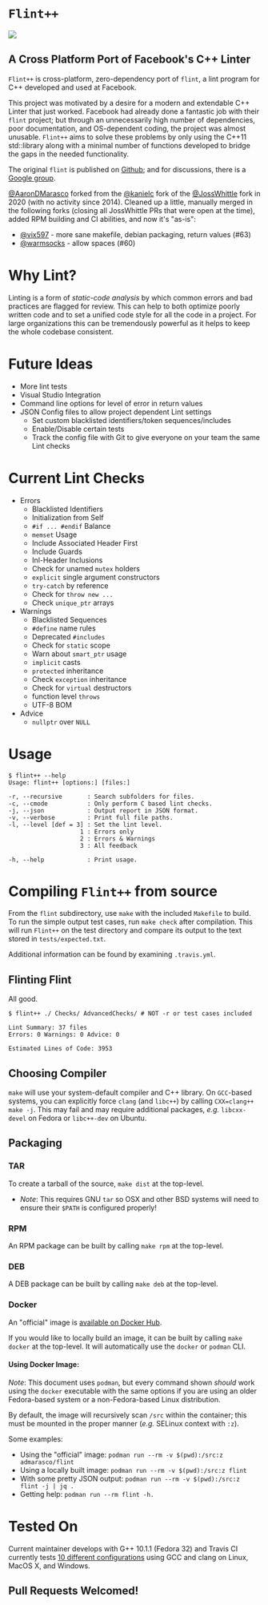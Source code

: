 # `Flint++`
![](https://img.shields.io/travis/com/aarondmarasco/FlintPlusPlus)

## A Cross Platform Port of Facebook's C++ Linter

`Flint++` is cross-platform, zero-dependency port of `flint`, a lint program for C++ developed and used at Facebook.

This project was motivated by a desire for a modern and extendable C++ Linter that just worked. Facebook had already done a fantastic job with their `flint` project; but through an unnecessarily high number of dependencies, poor documentation, and OS-dependent coding, the project was almost unusable. `Flint++` aims to solve these problems by only using the C++11 std::library along with a minimal number of functions developed to bridge the gaps in the needed functionality.

The original `flint` is published on [Github](https://github.com/facebook/flint); and for discussions, there is a [Google group](https://groups.google.com/d/forum/facebook-flint).

[@AaronDMarasco]( https://github.com/AaronDMarasco/FlintPlusPlus ) forked from the [@kanielc]( https://github.com/kanielc/FlintPlusPlus ) fork of the [@JossWhittle]( https://github.com/JossWhittle/FlintPlusPlus ) fork in 2020 (with no activity since 2014). Cleaned up a little, manually merged in the following forks (closing all JossWhittle PRs that were open at the time), added RPM building and CI abilities, and now it's "as-is":

* [@vix597]( https://github.com/vix597/FlintPlusPlus ) - more sane makefile, debian packaging, return values (#63)
* [@warmsocks]( https://github.com/warmsocks/FlintPlusPlus ) - allow spaces (#60)

# Why Lint?
Linting is a form of *static-code analysis* by which common errors and bad practices are flagged for review. This can help to both optimize poorly written code and to set a unified code style for all the code in a project. For large organizations this can be tremendously powerful as it helps to keep the whole codebase consistent.

# Future Ideas
* More lint tests
* Visual Studio Integration
* Command line options for level of error in return values
* JSON Config files to allow project dependent Lint settings
	* Set custom blacklisted identifiers/token sequences/includes
	* Enable/Disable certain tests
	* Track the config file with Git to give everyone on your team the same Lint checks

# Current Lint Checks
* Errors
	* Blacklisted Identifiers
	* Initialization from Self
	* `#if ... #endif` Balance
	* `memset` Usage
	* Include Associated Header First
	* Include Guards
	* Inl-Header Inclusions
	* Check for unamed `mutex` holders
	* `explicit` single argument constructors
	* `try-catch` by reference
	* Check for `throw new ...`
	* Check `unique_ptr` arrays
* Warnings
	* Blacklisted Sequences
	* `#define` name rules
	* Deprecated `#includes`
	* Check for `static` scope
	* Warn about `smart_ptr` usage
	* `implicit` casts
	* `protected` inheritance
	* Check `exception` inheritance
	* Check for `virtual` destructors
	* function level `throws`
	* UTF-8 BOM
* Advice
	* `nullptr` over `NULL`

# Usage

	$ flint++ --help
	Usage: flint++ [options:] [files:]

	-r, --recursive		  : Search subfolders for files.
	-c, --cmode			  : Only perform C based lint checks.
	-j, --json			  : Output report in JSON format.
	-v, --verbose		  : Print full file paths.
	-l, --level [def = 3] : Set the lint level.
			            1 : Errors only
			            2 : Errors & Warnings
			            3 : All feedback

	-h, --help		      : Print usage.

# Compiling `Flint++` from source
From the `flint` subdirectory, use `make` with the included `Makefile` to build. To run the simple output test cases, run `make check` after compilation. This will run `Flint++` on the test directory and compare its output to the text stored in `tests/expected.txt`.

Additional information can be found by examining `.travis.yml`.

## Flinting Flint
All good.

	$ flint++ ./ Checks/ AdvancedChecks/ # NOT -r or test cases included

	Lint Summary: 37 files
	Errors: 0 Warnings: 0 Advice: 0

	Estimated Lines of Code: 3953

## Choosing Compiler
`make` will use your system-default compiler and C++ library. On `GCC`-based systems, you can explicitly force `clang` (and `libc++`) by calling `CXX=clang++ make -j`. This may fail and may require additional packages, _e.g._ `libcxx-devel` on Fedora or `libc++-dev` on Ubuntu.

## Packaging
### TAR
To create a tarball of the source, `make dist` at the top-level.
 * *Note*: This requires GNU `tar` so OSX and other BSD systems will need to ensure their `$PATH` is configured properly!

### RPM
An RPM package can be built by calling `make rpm` at the top-level.

### DEB
A DEB package can be built by calling `make deb` at the top-level.

### Docker
An "official" image is [available on Docker Hub](https://hub.docker.com/r/admarasco/flint).

If you would like to locally build an image, it can be built by calling `make docker` at the top-level. It will automatically use the `docker` or `podman` CLI.

#### Using Docker Image:
_Note_: This document uses `podman`, but every command shown _should_ work using the `docker` executable with the same options if you are using an older Fedora-based system or a non-Fedora-based Linux distribution.

By default, the image will recursively scan `/src` within the container; this must be mounted in the proper manner (_e.g._ SELinux context with `:z`).

Some examples:
 * Using the "official" image: `podman run --rm -v $(pwd):/src:z admarasco/flint`
 * Using a locally built image: `podman run --rm -v $(pwd):/src:z flint`
 * With some pretty JSON output: `podman run --rm -v $(pwd):/src:z flint -j | jq .`
 * Getting help: `podman run --rm flint -h.`

# Tested On
Current maintainer develops with G++ 10.1.1 (Fedora 32) and Travis CI currently tests [10 different configurations](https://travis-ci.com/github/AaronDMarasco/FlintPlusPlus/) using GCC and clang on Linux, MacOS X, and Windows.

## Pull Requests Welcomed!
